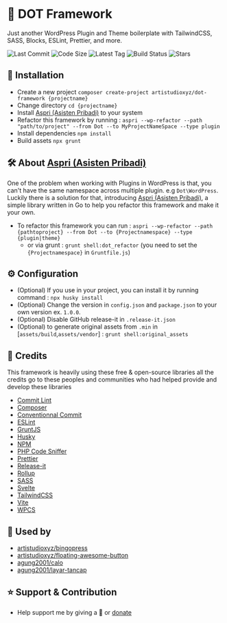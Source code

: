 # 🍱 DOT Framework

Just another WordPress Plugin and Theme boilerplate with TailwindCSS, SASS, Blocks, ESLint, Prettier, and more.

<p>
	<img src="https://img.shields.io/github/last-commit/artistudioxyz/dot-framework" alt="Last Commit">
	<img src="https://img.shields.io/github/languages/code-size/artistudioxyz/dot-framework" alt="Code Size">
	<img src="https://img.shields.io/github/v/tag/artistudioxyz/dot-framework" alt="Latest Tag">
	<img src="https://github.com/artistudioxyz/dot-framework/actions/workflows/workflow.yml/badge.svg" alt="Build Status">
	<img src="https://img.shields.io/github/stars/artistudioxyz/dot-framework?style=social" alt="Stars">
</p>

## 📝 Installation
- Create a new project `composer create-project artistudioxyz/dot-framework {projectname}`
- Change directory `cd {projectname}`
- Install [Aspri (Asisten Pribadi)](https://github.com/artistudioxyz/aspri) to your system
- Refactor this framework by running : `aspri --wp-refactor --path "path/to/project" --from Dot --to MyProjectNameSpace --type plugin`
- Install dependencies `npm install`
- Build assets `npx grunt`

## 🛠️ About [Aspri (Asisten Pribadi)](https://github.com/artistudioxyz/aspri)
One of the problem when working with Plugins in WordPress is that, you can't have the same namespace across multiple plugin. e.g `Dot\WordPress`.
Luckily there is a solution for that, introducing [Aspri (Asisten Pribadi)](https://github.com/artistudioxyz/aspri),
a simple library written in Go to help you refactor this framework and make it your own.

- To refactor this framework you can run : `aspri --wp-refactor --path {pathtoproject} --from Dot --to {Projectnamespace} --type {plugin|theme}`
	- or via grunt : `grunt shell:dot_refactor` (you need to set the `{Projectnamespace}` in `Gruntfile.js`)

## ⚙️ Configuration

- (Optional) If you use in your project, you can install it by running command : `npx husky install`
- (Optional) Change the version in `config.json` and `package.json` to your own version ex. `1.0.0`.
- (Optional) Disable GitHub release-it in `.release-it.json`
- (Optional) to generate original assets from `.min` in [`assets/build`,`assets/vendor`] : `grunt shell:original_assets`

## 🎉 Credits

This framework is heavily using these free & open-source libraries
all the credits go to these peoples and communities
who had helped provide and develop these libraries

- [Commit Lint](https://commitlint.js.org/)
- [Composer](https://getcomposer.org/)
- [Conventionnal Commit](https://www.conventionalcommits.org/en/v1.0.0/)
- [ESLint](https://eslint.org/)
- [GruntJS](https://gruntjs.com/)
- [Husky](https://typicode.github.io/husky/#/)
- [NPM](https://www.npmjs.com/)
- [PHP Code Sniffer](https://github.com/squizlabs/PHP_CodeSniffer)
- [Prettier](https://prettier.io/)
- [Release-it](https://www.npmjs.com/package/release-it)
- [Rollup](https://rollupjs.org/guide/en/)
- [SASS](https://sass-lang.com/)
- [Svelte](https://svelte.dev/)
- [TailwindCSS](https://tailwindcss.com/)
- [Vite](https://vitejs.dev/)
- [WPCS](https://github.com/WordPress/WordPress-Coding-Standards)

## 🤖 Used by
- [artistudioxyz/bingopress](https://github.com/artistudioxyz/bingopress)
- [artistudioxyz/floating-awesome-button](https://github.com/artistudioxyz/floating-awesome-button)
- [agung2001/calo](https://github.com/agung2001/wp-calo)
- [agung2001/layar-tancap](https://github.com/agung2001/wp-layar-tancap)

## ⭐️ Support & Contribution
- Help support me by giving a 🌟 or [donate][website]

[website]: https://agung2001.github.io
